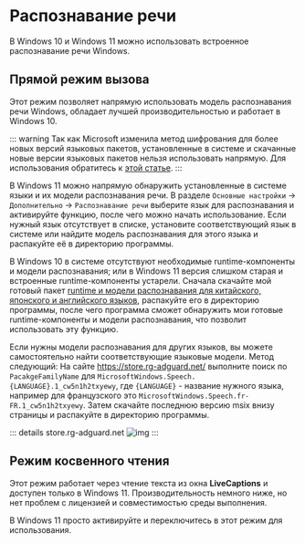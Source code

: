 # Распознавание речи

В Windows 10 и Windows 11 можно использовать встроенное распознавание речи Windows.

## Прямой режим вызова

Этот режим позволяет напрямую использовать модель распознавания речи Windows, обладает лучшей производительностью и работает в Windows 10.

::: warning
Так как Microsoft изменила метод шифрования для более новых версий языковых пакетов, установленные в системе и скачанные новые версии языковых пакетов нельзя использовать напрямую. Для использования обратитесь к [этой статье](https://www.bilibili.com/read/cv42198812/).
:::

В Windows 11 можно напрямую обнаружить установленные в системе языки и их модели распознавания речи. В разделе `Основные настройки` -> `Дополнительно` -> `Распознавание речи` выберите язык для распознавания и активируйте функцию, после чего можно начать использование. Если нужный язык отсутствует в списке, установите соответствующий язык в системе или найдите модель распознавания для этого языка и распакуйте её в директорию программы.

В Windows 10 в системе отсутствуют необходимые runtime-компоненты и модели распознавания; или в Windows 11 версия слишком старая и встроенные runtime-компоненты устарели. Сначала скачайте мой готовый пакет [runtime и модели распознавания для китайского, японского и английского языков](https://lunatranslator.org/Resource/DirectLiveCaptions.zip), распакуйте его в директорию программы, после чего программа сможет обнаружить мои готовые runtime-компоненты и модели распознавания, что позволит использовать эту функцию.

Если нужны модели распознавания для других языков, вы можете самостоятельно найти соответствующие языковые модели. Метод следующий:
На сайте https://store.rg-adguard.net/ выполните поиск по `PacakgeFamilyName` для `MicrosoftWindows.Speech.{LANGUAGE}.1_cw5n1h2txyewy`, где `{LANGUAGE}` - название нужного языка, например для французского это `MicrosoftWindows.Speech.fr-FR.1_cw5n1h2txyewy`. Затем скачайте последнюю версию msix внизу страницы и распакуйте в директорию программы.

::: details store.rg-adguard.net
![img](https://image.lunatranslator.org/zh/srpackage.png)
:::

## Режим косвенного чтения

Этот режим работает через чтение текста из окна **LiveCaptions** и доступен только в Windows 11. Производительность немного ниже, но нет проблем с лицензией и совместимостью среды выполнения.

В Windows 11 просто активируйте и переключитесь в этот режим для использования.

